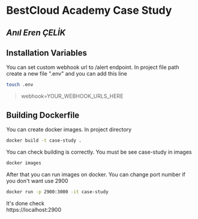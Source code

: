# BestCloud Academy Case Study

## _Anıl Eren ÇELİK_

## Installation Variables
You can set custom webhook url to /alert endpoint. In project file path create a new file ".env" and you can add this line
```sh
touch .env 
```
> webhook=YOUR_WEBHOOK_URLS_HERE



## Building Dockerfile
You can create docker images. In project directory

```sh
docker build -t case-study . 
```

You can check building is correctly. You must be see case-study in images
```sh
docker images
```

After that you can run images on docker. You can change port number if you don't want use 2900

```sh
docker run -p 2900:3000 -it case-study
```

It's done check <br/> https://localhost:2900